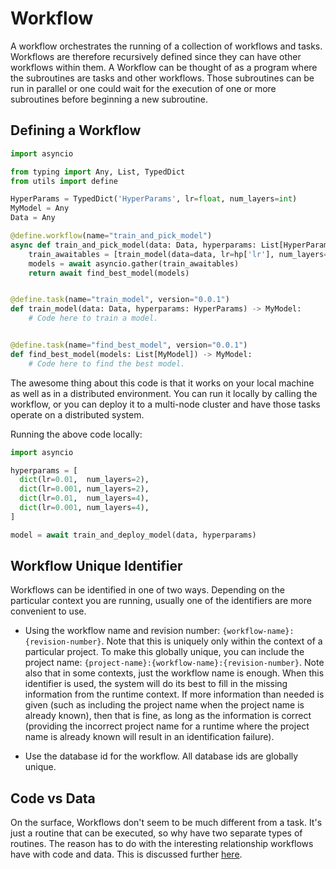 # Workflow

A workflow orchestrates the running of a collection of workflows and tasks.
Workflows are therefore recursively defined since they can have other workflows
within them. A Workflow can be thought of as a program where the subroutines
are tasks and other workflows. Those subroutines can be run in parallel or
one could wait for the execution of one or more subroutines before beginning
a new subroutine.

## Defining a Workflow

```python
import asyncio

from typing import Any, List, TypedDict
from utils import define

HyperParams = TypedDict('HyperParams', lr=float, num_layers=int)
MyModel = Any
Data = Any

@define.workflow(name="train_and_pick_model")
async def train_and_pick_model(data: Data, hyperparams: List[HyperParams]) -> MyModel:
    train_awaitables = [train_model(data=data, lr=hp['lr'], num_layers=hp['num_layers']) for hp in hyperparams]
    models = await asyncio.gather(train_awaitables)
    return await find_best_model(models)


@define.task(name="train_model", version="0.0.1")
def train_model(data: Data, hyperparams: HyperParams) -> MyModel:
    # Code here to train a model.


@define.task(name="find_best_model", version="0.0.1")
def find_best_model(models: List[MyModel]) -> MyModel:
    # Code here to find the best model.

```

The awesome thing about this code is that it works on your local machine
as well as in a distributed environment. You can run it locally by calling
the workflow, or you can deploy it to a multi-node cluster and have those
tasks operate on a distributed system.

Running the above code locally:

```python
import asyncio

hyperparams = [
  dict(lr=0.01,  num_layers=2),
  dict(lr=0.001, num_layers=2),
  dict(lr=0.01,  num_layers=4),
  dict(lr=0.001, num_layers=4),
]

model = await train_and_deploy_model(data, hyperparams)

```

## Workflow Unique Identifier

Workflows can be identified in one of two ways. Depending on the
particular context you are running, usually one of the identifiers are
more convenient to use.

- Using the workflow name and revision number:
  `{workflow-name}:{revision-number}`. Note that this is uniquely only within
  the context of a particular project. To make this globally unique, you can
  include the project name: `{project-name}:{workflow-name}:{revision-number}`.
  Note also that in some contexts, just the workflow name is enough. When this
  identifier is used, the system will do its best to fill in the missing
  information from the runtime context. If more information than needed is
  given (such as including the project name when the project name is
  already known), then that is fine, as long as the information is
  correct (providing the incorrect project name for a runtime where the project
  name is already known will result in an identification failure).

- Use the database id for the workflow. All database ids are globally unique.

## Code vs Data

On the surface, Workflows don't seem to be much different from a task. It's
just a routine that can be executed, so why have two separate types of routines.
The reason has to do with the interesting relationship workflows have with
code and data. This is discussed further [here](./Code-vs-Data.md).
